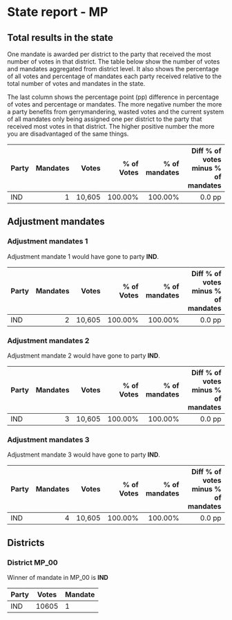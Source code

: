 # State report - MP

## Total results in the state

One mandate is awarded per district to the party that received the most number of votes in that district. The table below show the number of votes and mandates aggregated from district level. It also shows the percentage of  all votes and percentage of mandates each party received relative to the total number of votes and mandates in the state.

The last column shows the percentage point (pp) difference in percentage of votes and percentage or mandates. The more negative number the more a party benefits from gerrymandering, wasted votes and the current system of all mandates only being assigned one per district to the party that received most votes in that district. The higher positive number the more you are disadvantaged of the same things.

| Party | Mandates | Votes | % of Votes |  % of mandates | Diff % of votes minus % of mandates |
|---|--:|--:|--:|--:|--:|
|IND|1|10,605|100.00%|100.00%|0.0 pp|

## Adjustment mandates

### Adjustment mandates 1

Adjustment mandate 1 would have gone to party **IND**.

| Party | Mandates | Votes | % of Votes |  % of mandates | Diff % of votes minus % of mandates |
|---|--:|--:|--:|--:|--:|
|IND|2|10,605|100.00%|100.00%|0.0 pp|

### Adjustment mandates 2

Adjustment mandate 2 would have gone to party **IND**.

| Party | Mandates | Votes | % of Votes |  % of mandates | Diff % of votes minus % of mandates |
|---|--:|--:|--:|--:|--:|
|IND|3|10,605|100.00%|100.00%|0.0 pp|

### Adjustment mandates 3

Adjustment mandate 3 would have gone to party **IND**.

| Party | Mandates | Votes | % of Votes |  % of mandates | Diff % of votes minus % of mandates |
|---|--:|--:|--:|--:|--:|
|IND|4|10,605|100.00%|100.00%|0.0 pp|


## Districts


### District MP_00
Winner of mandate in MP_00 is **IND**

| Party | Votes | Mandate |
|---|---|---|
|IND|10605|1
